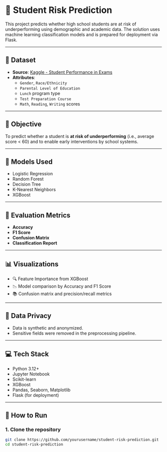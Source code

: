 # 🎯 Student Risk Prediction

This project predicts whether high school students are at risk of underperforming using demographic and academic data. The solution uses machine learning classification models and is prepared for deployment via Flask.

---

## 📁 Dataset

- **Source**: [Kaggle - Student Performance in Exams](https://www.kaggle.com/datasets/spscientist/students-performance-in-exams)
- **Attributes**:
  - `Gender`, `Race/Ethnicity`
  - `Parental Level of Education`
  - `Lunch` program type
  - `Test Preparation Course`
  - `Math`, `Reading`, `Writing` scores

---

## 🧠 Objective

To predict whether a student is **at risk of underperforming** (i.e., average score < 60) and to enable early interventions by school systems.

---

## 🧪 Models Used

- Logistic Regression
- Random Forest
- Decision Tree
- K-Nearest Neighbors
- XGBoost

---

## 🎯 Evaluation Metrics

- **Accuracy**
- **F1 Score**
- **Confusion Matrix**
- **Classification Report**

---

## 📊 Visualizations

- 🔍 Feature Importance from XGBoost
- 📉 Model comparison by Accuracy and F1 Score
- 📚 Confusion matrix and precision/recall metrics

---

## 🔐 Data Privacy

- Data is synthetic and anonymized.
- Sensitive fields were removed in the preprocessing pipeline.

---

## 💻 Tech Stack

- Python 3.12+
- Jupyter Notebook
- Scikit-learn
- XGBoost
- Pandas, Seaborn, Matplotlib
- Flask (for deployment)

---

## 🚀 How to Run

### 1. Clone the repository

```bash
git clone https://github.com/yourusername/student-risk-prediction.git
cd student-risk-prediction
